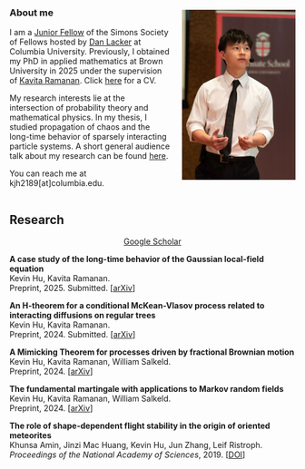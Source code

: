 <html lang = "en">
<body>
<div style="display: flex; align-items: center;">
  
  <div style="margin-right: 20px;">

<h3>About me</h3>
    
<p>  I am a <a href = "https://www.simonsfoundation.org/simons-society-of-fellows/people/?type=junior">Junior Fellow</a> of the Simons Society of Fellows hosted by <a href = "https://www.columbia.edu/~dl3133/">Dan Lacker</a> at Columbia University. Previously, I obtained my PhD in applied mathematics at Brown University in 2025 under the supervision of <a href = "https://appliedmath.brown.edu/people/kavita-ramanan">Kavita Ramanan</a>. Click <a href="CV__April_2025_.pdf" target="_blank" rel="noopener noreferrer">here</a> for a CV.
</p>

<p>
My research interests lie at the intersection of probability theory and mathematical physics. In my thesis, I studied propagation of chaos and the long-time behavior of sparsely interacting particle systems. A short general audience talk about my research can be found <a href = "https://www.youtube.com/watch?v=i2yfnAhQmWA">here</a>.
</p>

<p>
You can reach me at kjh2189[at]columbia.edu. 
</p>

 </div>

  <img src="kevin_hu.png" alt="My Image" height="300"> 
</div>

<h2>Research</h2>

<div style="text-align: center; margin-bottom: 10px;">
    <a href = "https://scholar.google.com/citations?user=G5ycrVsAAAAJ&hl=en&oi=sra">Google Scholar</a>
</div>

<p>
<b>A case study of the long-time behavior of the Gaussian local-field equation</b> <br>
Kevin Hu, Kavita Ramanan. <br>
Preprint, 2025. Submitted. [<a href = "https://arxiv.org/abs/2504.06449">arXiv</a>]
</p>

<p>
<b>An H-theorem for a conditional McKean-Vlasov process related to interacting diffusions on regular trees</b> <br>
Kevin Hu, Kavita Ramanan. <br>
Preprint, 2024. Submitted. [<a href = "https://arxiv.org/abs/2412.07710">arXiv</a>]
</p>

<p>
<b>A Mimicking Theorem for processes driven by fractional Brownian motion</b> <br>
Kevin Hu, Kavita Ramanan, William Salkeld. <br>
Preprint, 2024. [<a href = "https://arxiv.org/abs/2405.08803">arXiv</a>]
</p>

<p>
<b>The fundamental martingale with applications to Markov random fields</b> <br>
Kevin Hu, Kavita Ramanan, William Salkeld. <br>
Preprint, 2024. [<a href = "https://arxiv.org/abs/2405.08795">arXiv</a>]
</p>

<p>
<b>The role of shape-dependent flight stability in the origin of oriented meteorites</b> <br>
Khunsa Amin, Jinzi Mac Huang, Kevin Hu, Jun Zhang, Leif Ristroph. <br>
<i>Proceedings of the National Academy of Sciences</i>, 2019. [<a href = "https://www.pnas.org/doi/full/10.1073/pnas.1815133116">DOI</a>]
</p>

</body>

</html>

